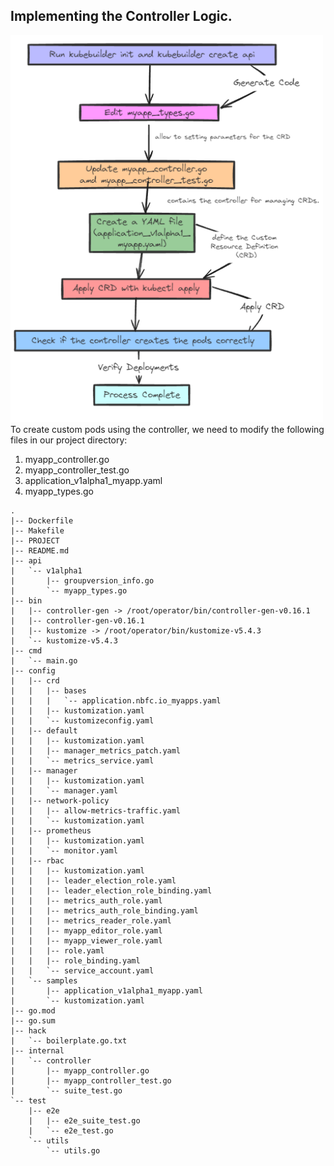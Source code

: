 
## Implementing the Controller Logic. 

<img src="458465517_1279689876377734_2819053828428817669_n.png" width="500px"> 
To create custom pods using the controller, we need to modify the following files in our project directory:

1) myapp_controller.go
2) myapp_controller_test.go
3) application_v1alpha1_myapp.yaml
4) myapp_types.go 

~~~
.
|-- Dockerfile
|-- Makefile
|-- PROJECT
|-- README.md
|-- api
|   `-- v1alpha1
|       |-- groupversion_info.go
|       `-- myapp_types.go
|-- bin
|   |-- controller-gen -> /root/operator/bin/controller-gen-v0.16.1
|   |-- controller-gen-v0.16.1
|   |-- kustomize -> /root/operator/bin/kustomize-v5.4.3
|   `-- kustomize-v5.4.3
|-- cmd
|   `-- main.go
|-- config
|   |-- crd
|   |   |-- bases
|   |   |   `-- application.nbfc.io_myapps.yaml
|   |   |-- kustomization.yaml
|   |   `-- kustomizeconfig.yaml
|   |-- default
|   |   |-- kustomization.yaml
|   |   |-- manager_metrics_patch.yaml
|   |   `-- metrics_service.yaml
|   |-- manager
|   |   |-- kustomization.yaml
|   |   `-- manager.yaml
|   |-- network-policy
|   |   |-- allow-metrics-traffic.yaml
|   |   `-- kustomization.yaml
|   |-- prometheus
|   |   |-- kustomization.yaml
|   |   `-- monitor.yaml
|   |-- rbac
|   |   |-- kustomization.yaml
|   |   |-- leader_election_role.yaml
|   |   |-- leader_election_role_binding.yaml
|   |   |-- metrics_auth_role.yaml
|   |   |-- metrics_auth_role_binding.yaml
|   |   |-- metrics_reader_role.yaml
|   |   |-- myapp_editor_role.yaml
|   |   |-- myapp_viewer_role.yaml
|   |   |-- role.yaml
|   |   |-- role_binding.yaml
|   |   `-- service_account.yaml
|   `-- samples
|       |-- application_v1alpha1_myapp.yaml
|       `-- kustomization.yaml
|-- go.mod
|-- go.sum
|-- hack
|   `-- boilerplate.go.txt
|-- internal
|   `-- controller
|       |-- myapp_controller.go
|       |-- myapp_controller_test.go
|       `-- suite_test.go
`-- test
    |-- e2e
    |   |-- e2e_suite_test.go
    |   `-- e2e_test.go
    `-- utils
        `-- utils.go
~~~

